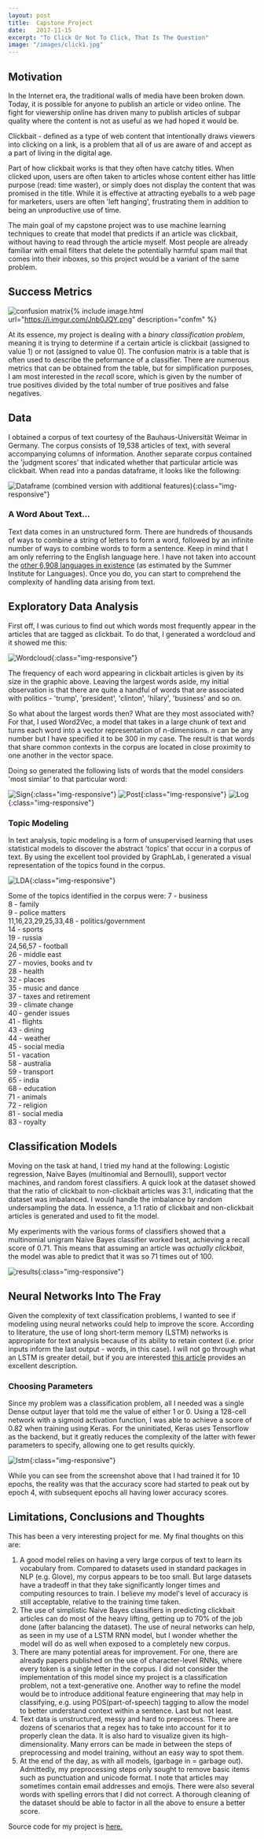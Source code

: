 ```yaml
---
layout: post
title:  Capstone Project
date:   2017-11-15
excerpt: "To Click Or Not To Click, That Is The Question"
image: "/images/click1.jpg"
---
```


## Motivation

In the Internet era, the traditional walls of media have been broken down. Today, it is possible for anyone to publish an article or video online. The fight for viewership online has driven many to publish articles of subpar quality where the content is not as useful as we had hoped it would be. 

Clickbait - defined as a type of web content that intentionally draws viewers into clicking on a link, is a problem that all of us are aware of and accept as a part of living in the digital age. 

Part of how clickbait works is that they often have catchy titles. When clicked upon, users are often taken to articles whose content either has little purpose (read: time waster), or simply does not display the content that was promised in the title. While it is effective at attracting eyeballs to a web page for marketers, users are often 'left hanging', frustrating them in addition to being an unproductive use of time. 

The main goal of my capstone project was to use machine learning techniques to create that model that predicts if an article was clickbait, without having to read through the article myself. Most people are already familiar with email filters that delete the potentially harmful spam mail that comes into their inboxes, so this project would be a variant of the same problem. 

## Success Metrics

![confusion matrix](https://i.imgur.com/Jnb0JQY.png){% include image.html url="https://i.imgur.com/Jnb0JQY.png" description="confm" %}

At its essence, my project is dealing with a _binary classification problem_, meaning it is trying to determine if a certain article is clickbait (assigned to value 1) or not (assigned to value 0). The confusion matrix is a table that is often used to describe the peformance of a classifier. There are numerous metrics that can be obtained from the table, but for simplification purposes, I am most interested in the _recall_ score, which is given by the number of true positives divided by the total number of true positives and false negatives. 

## Data

I obtained a corpus of text courtesy of the Bauhaus-Universität Weimar in Germany. The corpus consists of 19,538 articles of text, with several accompanying columns of information. Another separate corpus contained the 'judgment scores' that indicated whether that particular article was clickbait. When read into a pandas dataframe, it looks like the following:

![Dataframe (combined version with additional features)](https://i.imgur.com/MXj6aB7.png){:class="img-responsive"}

### A Word About Text... 

Text data comes in an unstructured form. There are hundreds of thousands of ways to combine a string of letters to form a word, followed by an infinite number of ways to combine words to form a sentence. Keep in mind that I am only referring to the English language here. I have not taken into account the [other 6,908 languages in existence](https://www.linguisticsociety.org/content/how-many-languages-are-there-world) (as estimated by the Summer Institute for Languages). Once you do, you can start to comprehend the complexity of handling data arising from text.

## Exploratory Data Analysis 

First off, I was curious to find out which words most frequently appear in the articles that are tagged as clickbait. To do that, I generated a wordcloud and it showed me this:

![Wordcloud](https://i.imgur.com/aEZdoS0.png){:class="img-responsive"}

The frequency of each word appearing in clickbait articles is given by its size in the graphic above. Leaving the largest words aside, my initial observation is that there are quite a handful of words that are associated with politics - 'trump', 'president', 'clinton', 'hilary', 'business' and so on. 

So what about the largest words then? What are they most associated with? For that, I used Word2Vec, a model that takes in a large chunk of text and turns each word into a vector representation of n-dimensions. _n_ can be any number but I have specified it to be 300 in my case. The result is that words that share common contexts in the corpus are located in close proximity to one another in the vector space. 

Doing so generated the following lists of words that the model considers 'most similar' to that particular word:

![Sign](https://i.imgur.com/2cDvrSi.png){:class="img-responsive"}
![Post](https://i.imgur.com/GrBYyeR.png){:class="img-responsive"}
![Log](https://i.imgur.com/bQsfQMX.png){:class="img-responsive"}

### Topic Modeling

In text analysis, topic modeling is a form of unsupervised learning that uses statistical models to discover the abstract 'topics' that occur in a corpus of text. By using the excellent tool provided by GraphLab, I generated a visual representation of the topics found in the corpus.

![LDA](https://i.imgur.com/x1W0fa2.png){:class="img-responsive"}

Some of the topics identified in the corpus were:
7 - business<br>
8 - family <br>
9 - police matters<br>
11,16,23,29,25,33,48 - politics/government<br>
14 - sports<br>
19 - russia<br>
24,56,57 - football<br>
26 - middle east<br>
27 - movies, books and tv<br>
28 - health<br>
32 - places<br>
35 - music and dance<br>
37 - taxes and retirement<br>
39 - climate change<br>
40 - gender issues<br>
41 - flights<br>
43 - dining<br>
44 - weather<br>
45 - social media<br>
51 - vacation<br>
58 - australia<br>
59 - transport<br>
65 - india<br>
68 - education<br>
71 - animals<br>
72 - religion<br>
81 - social media<br>
83 - royalty<br>

## Classification Models

Moving on the task at hand, I tried my hand at the following: Logistic regression, Naive Bayes (multinomial and Bernoulli), support vector machines, and random forest classifiers. A quick look at the dataset showed that the ratio of clickbait to non-clickbait articles was 3:1, indicating that the dataset was imbalanced. I would handle the imbalance by random undersampling the data. In essence, a 1:1 ratio of clickbait and non-clickbait articles is generated and used to fit the model. 

My experiments with the various forms of classifiers showed that a multinomial unigram Naive Bayes classifier worked best, achieving a recall score of 0.71. This means that assuming an article was _actually clickbait_, the model was able to predict that it was so 71 times out of 100. 

![results](https://i.imgur.com/HhSHVHD.png){:class="img-responsive"}

## Neural Networks Into The Fray

Given the complexity of text classification problems, I wanted to see if modeling using neural networks could help to improve the score. According to literature, the use of long short-term memory (LSTM) networks is appropriate for text analysis because of its ability to retain context (i.e. prior inputs inform the last output - words, in this case). I will not go through what an LSTM is greater detail, but if you are interested [this article](http://colah.github.io/posts/2015-08-Understanding-LSTMs/) provides an excellent description.

### Choosing Parameters

Since my problem was a classification problem, all I needed was a single Dense output layer that told me the value of either 1 or 0. Using a 128-cell network with a sigmoid activation function, I was able to achieve a score of 0.82 when training using Keras. For the uninitiated, Keras uses Tensorflow as the backend, but it greatly reduces the complexity of the latter with fewer parameters to specify, allowing one to get results quickly.

![lstm](https://i.imgur.com/s0Ni9Yg.png){:class="img-responsive"}

While you can see from the screenshot above that I had trained it for 10 epochs, the reality was that the accuracy score had started to peak out by epoch 4, with subsequent epochs all having lower accuracy scores. 

## Limitations, Conclusions and Thoughts

This has been a very interesting project for me. My final thoughts on this are:

1. A good model relies on having a very large corpus of text to learn its vocabulary from. Compared to datasets used in standard packages in NLP (e.g. Glove), my corpus appears to be too small. But large datasets have a tradeoff in that they take significantly longer times and computing resources to train. I believe my model's level of accuracy is still acceptable, relative to the training time taken.
2. The use of simplistic Naive Bayes classifiers in predicting clickbait articles can do most of the heavy lifting, getting up to 70% of the job done (after balancing the dataset). The use of neural networks can help, as seen in my use of a LSTM RNN model, but I wonder whether the model will do as well when exposed to a completely new corpus.
3. There are many potential areas for improvement. For one, there are already papers published on the use of character-level RNNs, where every token is a single letter in the corpus. I did not consider the implementation of this model since my project is a classification problem, not a text-generative one. Another way to refine the model would be to introduce additional feature engineering that may help in classifying, e.g. using POS(part-of-speech) tagging to allow the model to better understand context within a sentence. Last but not least. 
4. Text data is unstructured, messy and hard to preprocess. There are dozens of scenarios that a regex has to take into account for it to properly clean the data. It is also hard to visualize given its high-dimensionality. Many errors can be made in between the steps of preprocessing and model training, without an easy way to spot them.
5. At the end of the day, as with all models, (garbage in = garbage out). Admittedly, my preprocessing steps only sought to remove basic items such as punctuation and unicode format. I note that articles may sometimes contain email addresses and emojis. There were also several words with spelling errors that I did not correct. A thorough cleaning of the dataset should be able to factor in all the above to ensure a better score.

Source code for my project is [here.](https://github.com/ekbq/hello-world/blob/master/Capstone/Capstone%20-%20Clickbait.ipynb)

